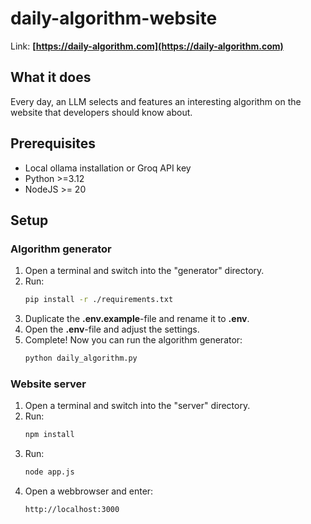 # daily-algorithm-website

Link: **[https://daily-algorithm.com](https://daily-algorithm.com)**

## What it does
Every day, an LLM selects and features an interesting algorithm on the website that developers should know about.

## Prerequisites
- Local ollama installation or Groq API key
- Python >=3.12
- NodeJS >= 20

## Setup

### Algorithm generator

1. Open a terminal and switch into the "generator" directory.
2. Run:
    ```sh
    pip install -r ./requirements.txt
    ```
3. Duplicate the **.env.example**-file and rename it to **.env**.
4. Open the **.env**-file and adjust the settings.
5. Complete! Now you can run the algorithm generator:
    ```sh
    python daily_algorithm.py
    ```

### Website server

1. Open a terminal and switch into the "server" directory.
2. Run:
    ```sh
    npm install
    ```
3. Run:
    ```sh
    node app.js
    ```
4. Open a webbrowser and enter:
    ```
    http://localhost:3000
    ```